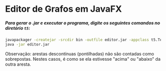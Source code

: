 # Editor de Grafos em JavaFX
##### Para gerar o .jar e executar o programa, digite os seguintes comandos no diretório `t5`:

```bash
javapackager -createjar -srcdir bin -outfile editor.jar -appclass t5.Tela
java -jar editor.jar
```

Observação: arestas descontínuas (pontilhadas) não são contadas como
sobrepostas. Nestes casos, é como se ela estivesse "acima" ou "abaixo" da outra
aresta.
